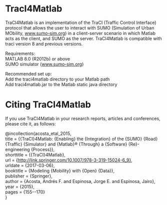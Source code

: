 # TracI4Matlab
TraCI4Matlab is an implementation of the TraCI (Traffic Control Interface) protocol that allows the user to interact with SUMO (Simulation of Urban MObility, www.sumo-sim.org) in a client-server scenario in which Matlab acts as the client, and SUMO as the server. TraCI4Matlab is compatible with traci version 8 and previous versions.

Requirements: <br>
MATLAB 8.0 (R2012b) or above <br>
SUMO simulator (www.sumo-sim.org) <br>

Recommended set up: <br>
Add the traci4matlab directory to your Matlab path <br>
Add traci4matlab.jar to the Matlab static java directory <br>

# Citing TraCI4Matlab
If you use TraCI4Matlab in your research reports, articles and conferences, please cite it, as follows:

@incollection{acosta_etal_2015, <br>
title = {{TraCI}4Matlab: {Enabling} the {Integration} of the {SUMO} {Road} {Traffic} {Simulator} and {Matlab}® {Through} a {Software} {Re}-engineering {Process}}, <br>
shorttitle = {{TraCI}4Matlab}, <br>
url = {http://link.springer.com/10.1007/978-3-319-15024-6_9}, <br>
urldate = {2017-03-06}, <br>
booktitle = {Modeling {Mobility} with {Open} {Data}}, <br>
publisher = {Springer}, <br>
author = {Acosta, Andrés F. and Espinosa, Jorge E. and Espinosa, Jairo}, <br>
year = {2015}, <br>
pages = {155--170} <br>
}
